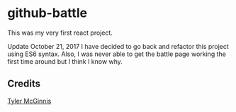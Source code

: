 # github-battle

This was my very first react project.  

Update October 21, 2017
I have decided to go back and refactor this project using ES6 syntax.  Also, I was never able to get the battle page working the first time around but I think I know why.


## Credits
[Tyler McGinnis](https://github.com/tylermcginnis)
